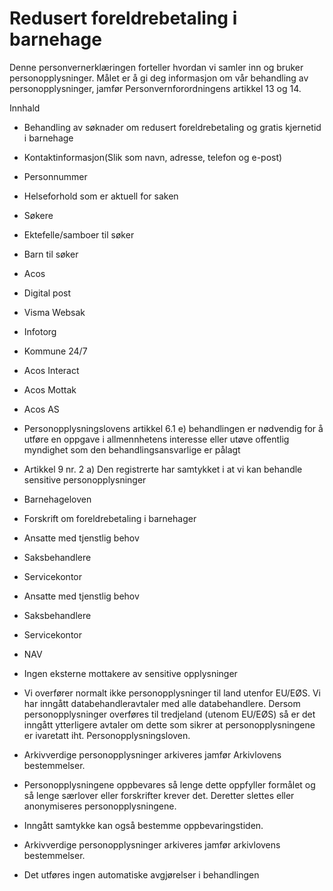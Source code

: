 # Redusert foreldrebetaling i barnehage


  

Denne personvernerklæringen forteller hvordan vi samler inn og bruker personopplysninger. Målet er å gi deg informasjon om vår behandling av personopplysninger, jamfør Personvernforordningens artikkel 13 og 14.

  

Innhald

*   Behandling av søknader om redusert foreldrebetaling og gratis kjernetid i barnehage  
    
*   Kontaktinformasjon(Slik som navn, adresse, telefon og e-post)  
    
*   Personnummer  
    
*   Helseforhold som er aktuell for saken  
    
*   Søkere  
    
*   Ektefelle/samboer til søker  
    
*   Barn til søker  
    
*   Acos  
    
*   Digital post  
    
*   Visma Websak  
    
*   Infotorg  
    
*   Kommune 24/7  
    
*   Acos Interact  
    
*   Acos Mottak  
    
*   Acos AS  
    
*   Personopplysningslovens artikkel 6.1 e) behandlingen er nødvendig for å utføre en oppgave i allmennhetens interesse eller utøve offentlig myndighet som den behandlingsansvarlige er pålagt  
    
*   Artikkel 9 nr. 2 a) Den registrerte har samtykket i at vi kan behandle sensitive personopplysninger  
    
*   Barnehageloven  
    
*   Forskrift om foreldrebetaling i barnehager  
    
*   Ansatte med tjenstlig behov  
    
*   Saksbehandlere  
    
*   Servicekontor  
    
*   Ansatte med tjenstlig behov  
    
*   Saksbehandlere  
    
*   Servicekontor  
    
*   NAV  
    
*   Ingen eksterne mottakere av sensitive opplysninger  
    
*   Vi overfører normalt ikke personopplysninger til land utenfor EU/EØS. Vi har inngått databehandleravtaler med alle databehandlere. Dersom personopplysninger overføres til tredjeland (utenom EU/EØS) så er det inngått ytterligere avtaler om dette som sikrer at personopplysningene er ivaretatt iht. Personopplysningsloven.  
    
*   Arkivverdige personopplysninger arkiveres jamfør Arkivlovens bestemmelser.  
    
*   Personopplysningene oppbevares så lenge dette oppfyller formålet og så lenge særlover eller forskrifter krever det. Deretter slettes eller anonymiseres personopplysningene.  
    
*   Inngått samtykke kan også bestemme oppbevaringstiden.  
    
*   Arkivverdige personopplysninger arkiveres jamfør arkivlovens bestemmelser.  
    
*   Det utføres ingen automatiske avgjørelser i behandlingen